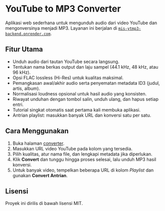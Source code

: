 # YouTube to MP3 Converter

Aplikasi web sederhana untuk mengunduh audio dari video YouTube dan mengonversinya menjadi MP3. Layanan ini berjalan di [`mis-ytmp3-backend.onrender.com`](https://mis-ytmp3-backend.onrender.com).

## Fitur Utama
- Unduh audio dari tautan YouTube secara langsung.
- Tentukan nama berkas output dan laju sampel (44.1 kHz, 48 kHz, atau 96 kHz).
- Opsi FLAC lossless (Hi-Res) untuk kualitas maksimal.
- Pemangkasan awal/akhir audio serta penyematan metadata ID3 (judul, artis, album).
- Normalisasi loudness opsional untuk hasil audio yang konsisten.
- Riwayat unduhan dengan tombol salin, unduh ulang, dan hapus setiap entri.
- Tutorial singkat otomatis saat pertama kali membuka aplikasi.
- Antrian playlist: masukkan banyak URL dan konversi satu per satu.

## Cara Menggunakan
1. Buka halaman [converter](https://mis-ytmp3-backend.onrender.com).
2. Masukkan URL video YouTube pada kolom yang tersedia.
3. Pilih kualitas, atur nama file, dan lengkapi metadata jika diperlukan.
4. Klik **Convert** dan tunggu hingga proses selesai, lalu unduh MP3 hasil konversi.
5. Untuk banyak video, tempelkan beberapa URL di kolom *Playlist* dan gunakan **Convert Antrian**.

## Lisensi
Proyek ini dirilis di bawah lisensi MIT.

